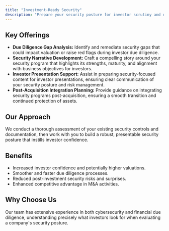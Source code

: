 ```yaml
---
title: "Investment-Ready Security"
description: "Prepare your security posture for investor scrutiny and due diligence."
---
```


## Key Offerings

*   **Due Diligence Gap Analysis:** Identify and remediate security gaps that could impact valuation or raise red flags during investor due diligence.
*   **Security Narrative Development:** Craft a compelling story around your security program that highlights its strengths, maturity, and alignment with business objectives for investors.
*   **Investor Presentation Support:** Assist in preparing security-focused content for investor presentations, ensuring clear communication of your security posture and risk management.
*   **Post-Acquisition Integration Planning:** Provide guidance on integrating security programs post-acquisition, ensuring a smooth transition and continued protection of assets.

## Our Approach
We conduct a thorough assessment of your existing security controls and documentation, then work with you to build a robust, presentable security posture that instills investor confidence.

## Benefits
*   Increased investor confidence and potentially higher valuations.
*   Smoother and faster due diligence processes.
*   Reduced post-investment security risks and surprises.
*   Enhanced competitive advantage in M&A activities.

## Why Choose Us
Our team has extensive experience in both cybersecurity and financial due diligence, understanding precisely what investors look for when evaluating a company's security posture.